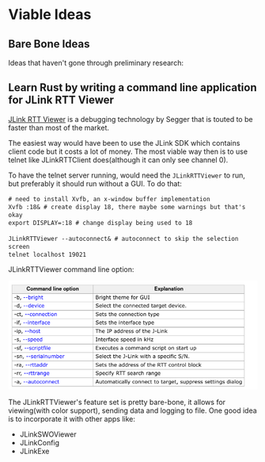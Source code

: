 # Viable Ideas

## Bare Bone Ideas

Ideas that haven't gone through preliminary research:

## Learn Rust by writing a command line application for JLink RTT Viewer

[JLink RTT Viewer][1] is a debugging technology by Segger that is touted to be faster than most of the market.

The easiest way would have been to use the JLink SDK which contains client code but it costs a lot of money. The most viable way then is to use telnet like JLinkRTTClient does(although it can only see channel 0).

To have the telnet server running, would need the `JLinkRTTViewer` to run, but preferably it should run without a GUI. To do that:

```shell
# need to install Xvfb, an x-window buffer implementation
Xvfb :18& # create display 18, there maybe some warnings but that's okay
export DISPLAY=:18 # change display being used to 18

JLinkRTTViewer --autoconnect& # autoconnect to skip the selection screen
telnet localhost 19021
```

JLinkRTTViewer command line option:

![](image/2020-05-08-10-46-33.png)

The JLinkRTTViewer's feature set is pretty bare-bone, it allows for viewing(with color support), sending data and logging to file. One good idea is to incorporate it with other apps like:

- JLinkSWOViewer
- JLinkConfig
- JLinkExe

[1]: https://www.segger.com/products/debug-probes/j-link/technology/about-real-time-transfer/
